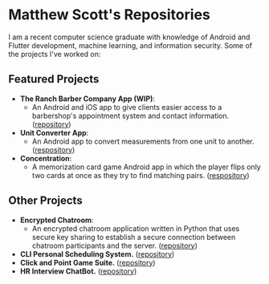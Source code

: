 # Matthew Scott's Repositories
I am a recent computer science graduate with knowledge of Android and Flutter development, machine learning, and information security. Some of the projects I've worked on:

## Featured Projects
- **The Ranch Barber Company App (WIP)**:
  - An Android and iOS app to give clients easier access to a barbershop's appointment system and contact information. ([repository](https://github.com/MatthewQScott/TheRanchBarberApp/tree/master))
- **Unit Converter App**:
  - An Android app to convert measurements from one unit to another. ([respository](https://github.com/calvinlee326/Converter))
- **Concentration**:
  - A memorization card game Android app in which the player flips only two cards at once as they try to find matching pairs. ([respository](https://github.com/MatthewQScott/Concentration))

## Other Projects
- **Encrypted Chatroom**:
  - An encrypted chatroom application written in Python that uses secure key sharing to establish a secure connection between chatroom participants and the server. ([repository](https://github.com/AndrewG76/3800-Project-1))
- **CLI Personal Scheduling System.** ([repository](https://github.com/aarteaga53/PSS))
- **Click and Point Game Suite.** ([repository](https://github.com/kayereeves/Click-and-point-game))
- **HR Interview ChatBot.** ([repository](https://github.com/MA347612890GT4078579132R74/CS4800Project))

<!--
**MatthewQScott/MatthewQScott** is a ✨ _special_ ✨ repository because its `README.md` (this file) appears on your GitHub profile.

Here are some ideas to get you started:

- 🔭 I’m currently working on ...
- 🌱 I’m currently learning ...
- 👯 I’m looking to collaborate on ...
- 🤔 I’m looking for help with ...
- 💬 Ask me about ...
- 📫 How to reach me: ...
- 😄 Pronouns: ...
- ⚡ Fun fact: ...
-->
